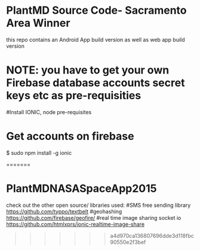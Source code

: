 
# PlantMD Source Code- Sacramento Area Winner
this repo contains an Android App build version as well as web app build version
# NOTE: you have to get your own Firebase database accounts secret keys etc as pre-requisities

#Install IONIC, node pre-requisites
# Get accounts on firebase
$ sudo npm install -g ionic

=======
# PlantMDNASASpaceApp2015
check out the other open source/ libraries used:
#SMS free sending library
https://github.com/typpo/textbelt
#geohashing
https://github.com/firebase/geofire/
#real time image sharing socket io
https://github.com/htmlxprs/ionic-realtime-image-share

>>>>>>> a4d970ca136807696dde3d118fbc90550e2f3bef


